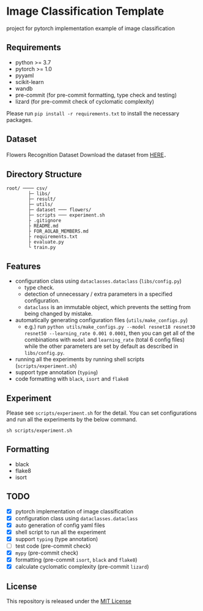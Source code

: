 # Image Classification Template

project for pytorch implementation example of image classification

## Requirements

* python >= 3.7
* pytorch >= 1.0
* pyyaml
* scikit-learn
* wandb
* pre-commit (for pre-commit formatting, type check and testing)
* lizard (for pre-commit check of cyclomatic complexity)

Please run `pip install -r requirements.txt` to install the necessary packages.

## Dataset

Flowers Recognition Dataset
Download the dataset from [HERE](https://www.kaggle.com/alxmamaev/flowers-recognition/download)．

## Directory Structure

```Directory Structure
root/ ──── csv/
        ├─ libs/
        ├─ result/
        ├─ utils/
        ├─ dataset ─── flowers/
        ├─ scripts ─── experiment.sh
        ├ .gitignore
        ├ README.md
        ├ FOR_AOLAB_MEMBERS.md
        ├ requirements.txt
        ├ evaluate.py
        └ train.py
```

## Features

* configuration class using `dataclasses.dataclass` (`libs/config.py`)
  * type check.
  * detection of unnecessary / extra parameters in a specified configuration.
  * `dataclass` is an immutable object, which prevents the setting from being changed by mistake.
* automatically generating configuration files (`utils/make_configs.py`)
  * e.g.) run `python utils/make_configs.py --model resnet18 resnet30 resnet50 --learning_rate 0.001 0.0001`,
  then you can get all of the combinations with `model` and `learning_rate` (total 6 config files)
  while the other parameters are set by default as described in `libs/config.py`.
* running all the experiments by running shell scripts (`scripts/experiment.sh`)
* support type annotation (`typing`)
* code formatting with `black`, `isort` and `flake8`

## Experiment

Please see `scripts/experiment.sh` for the detail.
You can set configurations and run all the experiments by the below command.

```shell
sh scripts/experiment.sh
```

## Formatting

* black
* flake8
* isort

## TODO

* [x] pytorch implementation of image classification
* [x] configuration class using `dataclasses.dataclass`
* [x] auto generation of config yaml files
* [x] shell script to run all the experiment
* [x] support `typing` (type annotation)
* [ ] test code (pre-commit check)
* [x] `mypy` (pre-commit check)
* [x] formatting (pre-commit `isort`, `black` and `flake8`)
* [x] calculate cyclomatic complexity (pre-commit `lizard`)

## License

This repository is released under the [MIT License](./LICENSE)
